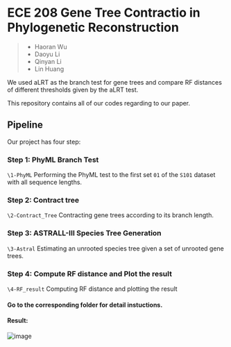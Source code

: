 # ECE 208 Gene Tree Contractio in Phylogenetic Reconstruction

> * Haoran Wu
> * Daoyu Li
> * Qinyan Li
> * Lin Huang

We used aLRT as the branch test for gene trees and compare RF distances of different thresholds given by the aLRT test.

This repository contains all of our codes regarding to our paper.

## Pipeline

Our project has four step:

### Step 1: PhyML Branch Test
```\1-PhyML```
Performing the PhyML test to the first set ```01``` of the ```S101``` dataset with all sequence lengths.

### Step 2: Contract tree
```\2-Contract_Tree```
Contracting gene trees according to its branch length.

### Step 3: ASTRALL-III Species Tree Generation
```\3-Astral```
Estimating an unrooted species tree given a set of unrooted gene trees. 

### Step 4: Compute RF distance and Plot the result
```\4-RF_result```
Computing RF distance and plotting the result

#### Go to the corresponding folder for detail instuctions.

#### Result:
![image](https://github.com/Nwoodle/ECE208_Phylogenetic_Reconstruction/raw/master/result.png)
